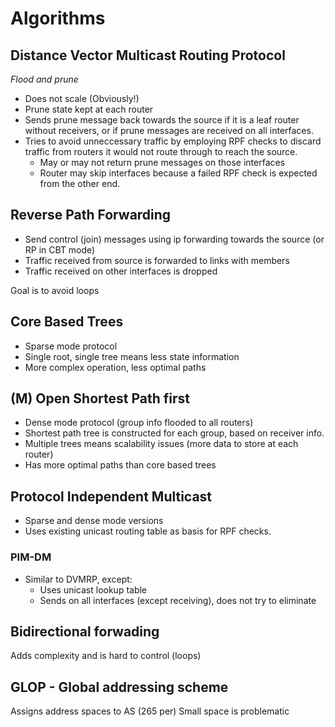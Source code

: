 # Algorithms

## Distance Vector Multicast Routing Protocol

*Flood and prune*

- Does not scale (Obviously!)
- Prune state kept at each router
- Sends prune message back towards the source if it is a leaf router without
  receivers, or if prune messages are received on all interfaces.
- Tries to avoid unneccessary traffic by employing RPF checks to discard
  traffic from routers it would not route through to reach the source.
    - May or may not return prune messages on those interfaces
    - Router may skip interfaces because a failed RPF check is expected
      from the other end.

## Reverse Path Forwarding

- Send control (join) messages using ip forwarding towards the source (or RP in CBT mode)
- Traffic received from source is forwarded to links with members
- Traffic received on other interfaces is dropped

Goal is to avoid loops


## Core Based Trees

- Sparse mode protocol
- Single root, single tree means less state information
- More complex operation, less optimal paths


## (M) Open Shortest Path first

- Dense mode protocol (group info flooded to all routers)
- Shortest path tree is constructed for each group, based on receiver info.
- Multiple trees means scalability issues (more data to store at each router)
- Has more optimal paths than core based trees


## Protocol Independent Multicast

- Sparse and dense mode versions
- Uses existing unicast routing table as basis for RPF checks.

### PIM-DM

- Similar to DVMRP, except:
    - Uses unicast lookup table
    - Sends on all interfaces (except receiving), does not try to eliminate


## Bidirectional forwading

Adds complexity and is hard to control (loops)


## GLOP - Global addressing scheme

Assigns address spaces to AS (265 per)
Small space is problematic

